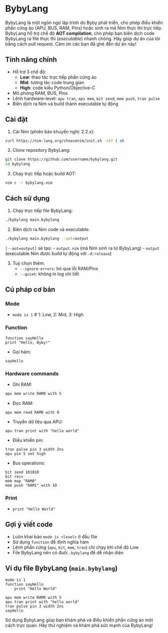 # BybyLang

BybyLang là một ngôn ngữ lập trình do Byby phát triển, cho phép điều khiển 
phần cứng ảo (APU, BUS, RAM, Pins) hoặc sinh ra mã Nim thực thi trực tiếp. 
BybyLang hỗ trợ chế độ **AOT compilation**, cho phép bạn biên dịch code 
BybyLang ra file thực thi (<em>executable</em>) nhanh chóng. Hãy giúp dự án của tôi bằng cách pull request. Cảm ơn các bạn đã ghé đến dự án này!
## Tính năng chính

- Hỗ trợ 3 chế độ:
  - **Low**: thao tác trực tiếp phần cứng ảo
  - **Mid**: tương tác code trung gian
  - **High**: code kiểu Python/Objective-C
- Mô phỏng RAM, BUS, Pins
- Lệnh hardware-level: `apu tran`, `apu mem`, `bit send`, `mem push`, 
`tran pulse`
- Biên dịch ra Nim và build thành executable tự động

## Cài đặt

1. Cài Nim (phiên bản khuyến nghị: 2.2.x):
```bash
curl https://nim-lang.org/choosenim/init.sh -sSf | sh
```

2. Clone repository BybyLang:
```bash
git clone https://github.com/username/bybylang.git
cd bybylang
```

3. Chạy trực tiếp hoặc build AOT:
```bash
nim c -r bybylang.nim
```

## Cách sử dụng

1. Chạy trực tiếp file BybyLang:
```bash
./bybylang main.bybylang
```

2. Biên dịch ra Nim code và executable:
```bash
./bybylang main.bybylang --aot=output
```
   `[--aot=output]` sẽ tạo:
     - `output.nim` (mã Nim sinh ra từ BybyLang)
     - `output` (executable Nim được build tự động với `-d:release`)

3. Tuỳ chọn thêm:
   - `--ignore-errors`: bỏ qua lỗi RAM/Pins
   - `--quiet`: không in log chi tiết

## Cú pháp cơ bản

### Mode

- `mode is 1` # 1: Low, 2: Mid, 3: High

### Function
```bybylang
function sayHello
print "Hello, Byby!"
```

- Gọi hàm:
```bybylang
sayHello
```

### Hardware commands

- Ghi RAM:
```bash
apu mem write RAM0 with 5
```
- Đọc RAM:
```
apu mem read RAM0 with 0
```
- Truyền dữ liệu qua APU:
```bybylang
apu tran print with "hello world"
```
- Điều khiển pin:
```bybylang
tran pulse pin 3 width 2ns
apu pin 5 set high
```
- Bus operations:
```bybylang
bit send 101010
bit recv
mem map "RAM0"
mem push "RAM1" with 10
```

### Print

- `print "Hello World"`

## Gợi ý viết code

- Luôn khai báo `mode is <level>` ở đầu file
- Sử dụng `function` để định nghĩa hàm
- Lệnh phần cứng (`apu`, `bit`, `mem`, `tran`) chỉ chạy khi chế độ Low
- File BybyLang nên có đuôi `.bybylang` để dễ nhận diện

## Ví dụ file BybyLang (`main.bybylang`)

```bybylang
mode is 1
function sayHello
    print "Hello World"

apu mem write RAM0 with 5
apu tran print with "hello world"
tran pulse pin 3 width 2ns
sayHello
```

Sử dụng BybyLang giúp bạn khám phá và điều khiển phần cứng ảo một cách 
trực quan. Hãy thử nghiệm và khám phá sức mạnh của BybyLang!
